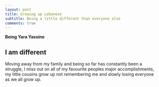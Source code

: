 ```yaml
---
layout: post
title: Growing up Lebanese
subtitle: Being a little different than everyone else
comments: true
---
```



**Being Yara Yassine**

## I am different 

Moving away from my family and being so far has constantly been a struggle, I miss out on all of my favourite peoples major accomplishments, my little cousins grow up not remembering me and slowly losing everyone as we all grow up. 
